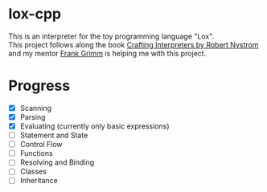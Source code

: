# lox-cpp

This is an interpreter for the toy programming language "Lox".<br/>This project follows along the book [Crafting Interpreters by Robert Nystrom](https://craftinginterpreters.com/)
<br/>
and my mentor [Frank Grimm](https://homefgr.de/) is helping me with this project.

# Progress

- [x] Scanning
- [x] Parsing
- [x] Evaluating (currently only basic expressions)
- [ ] Statement and State
- [ ] Control Flow
- [ ] Functions
- [ ] Resolving and Binding
- [ ] Classes
- [ ] Inheritance
